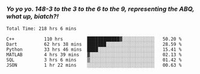 ### ***Yo yo yo. 148-3 to the 3 to the 6 to the 9, representing the ABQ, what up, biatch?!***

<!--START_SECTION:waka-->

```text
Total Time: 218 hrs 6 mins

C++           110 hrs         ████████████▓░░░░░░░░░░░░   50.20 %
Dart          62 hrs 38 mins  ███████░░░░░░░░░░░░░░░░░░   28.59 %
Python        33 hrs 46 mins  ████░░░░░░░░░░░░░░░░░░░░░   15.41 %
MATLAB        4 hrs 39 mins   ▓░░░░░░░░░░░░░░░░░░░░░░░░   02.13 %
SQL           3 hrs 6 mins    ▒░░░░░░░░░░░░░░░░░░░░░░░░   01.42 %
JSON          1 hr 22 mins    ░░░░░░░░░░░░░░░░░░░░░░░░░   00.63 %
```

<!--END_SECTION:waka-->

<!--
**AJMC2002/AJMC2002** is a ✨ _special_ ✨ repository because its `README.md` (this file) appears on your GitHub profile.

Here are some ideas to get you started:

- 🔭 I’m currently working on ...
- 🌱 I’m currently learning ...
- 👯 I’m looking to collaborate on ...
- 🤔 I’m looking for help with ...
- 💬 Ask me about ...
- 📫 How to reach me: ...
- 😄 Pronouns: ...
- ⚡ Fun fact: ...
-->
